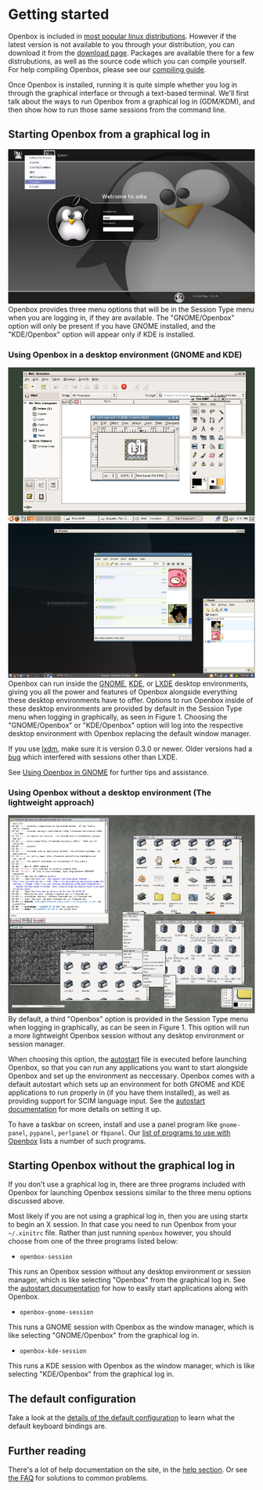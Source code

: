 # Getting started

Openbox is included in [most popular linux distributions](DistrosAndDEsUsingOpenbox.md).
However if the latest version is not available to you through your distribution,
you can download it from the [download page](../Download.md).
Packages are available there for a few distrubutions, as well as the source code
which you can compile yourself. For help compiling Openbox, please see our
[compiling guide](Installing.md).

Once Openbox is installed, running it is quite simple whether you log in
through the graphical interface or through a text-based terminal.
We'll first talk about the ways to run Openbox from a graphical log in (GDM/KDM),
and then show how to run those same sessions from the command line.

## Starting Openbox from a graphical log in

![LoginOptions.png](../assets/img/LoginOptions.png) Openbox provides three menu
options that will be in the Session Type menu when you are logging in,
if they are available. The "GNOME/Openbox" option will only be present
if you have GNOME installed, and the "KDE/Openbox" option
will appear only if KDE is installed.

### Using Openbox in a desktop environment (GNOME and KDE)

![GNOME-Openbox.png](../assets/img/GNOME-Openbox.png)
![KDE-Openbox.png](../assets/img/KDE-Openbox.png)
Openbox can run inside the [GNOME], [KDE], or [LXDE] desktop environments,
giving you all the power and features of Openbox alongside everything
these desktop environments have to offer.
Options to run Openbox inside of these desktop environments are provided
by default in the Session Type menu when logging in graphically, as seen in Figure 1.
Choosing the "GNOME/Openbox" or "KDE/Openbox" option will log into the respective
desktop environment with Openbox replacing the default window manager.

[GNOME]: https://www.gnome.org
[KDE]:   https://kde.org
[LXDE]:  https://www.lxde.org


If you use [lxdm], make sure it is version 0.3.0 or newer.
Older versions had a [bug] which interfered with sessions other than LXDE.

[lxdm]: https://wiki.lxde.org/en/LXDM
[bug]:  https://bugs.launchpad.net/ubuntu/+source/lxdm/+bug/556611


See [Using Openbox in GNOME](UsingOpenboxInGNOME.md) for further tips and assistance.

### Using Openbox without a desktop environment (The lightweight approach)

![OpenboxStandalone.jpg](../assets/img/OpenboxStandalone.jpg)
By default, a third "Openbox" option is provided in the Session Type menu
when logging in graphically, as can be seen in Figure 1.
This option will run a more lightweight Openbox session
without any desktop environment or session manager.

When choosing this option, the [autostart](Autostart.md)
file is executed before launching Openbox, so that you can run any
applications you want to start alongside Openbox and set up the
environment as neccessary. Openbox comes with a default autostart which
sets up an environment for both GNOME and KDE applications to run
properly in (if you have them installed), as well as providing support
for SCIM language input. See the [autostart documentation](Autostart.md)
for more details on setting it up.

To have a taskbar on screen, install and use a panel program like
`gnome-panel`, `pypanel`, `perlpanel` or `fbpanel`. Our
[list of programs to use with Openbox](Session.md#panels-widgets-desktops-pagers-etc)
lists a number of such programs.

## Starting Openbox without the graphical log in

If you don't use a graphical log in, there are three programs included
with Openbox for launching Openbox sessions similar to the three menu
options discussed above.

Most likely if you are not using a graphical log in, then you are using
startx to begin an X session. In that case you need to run Openbox from
your `~/.xinitrc` file. Rather than just running `openbox` however, you
should choose from one of the three programs listed below:

- `openbox-session`

This runs an Openbox session without any desktop environment or session
manager, which is like selecting "Openbox" from the graphical log in.
See the [autostart documentation](Autostart.md) for how to
easily start applications along with Openbox.

- `openbox-gnome-session`

This runs a GNOME session with Openbox as the window manager, which is
like selecting "GNOME/Openbox" from the graphical log in.

- `openbox-kde-session`

This runs a KDE session with Openbox as the window manager, which is
like selecting "KDE/Openbox" from the graphical log in.

## The default configuration

Take a look at the [details of the default configuration](DefaultConfiguration.md)
to learn what the default keyboard bindings are.

## Further reading

There's a lot of help documentation on the site, in the [help section](Contents.md).
Or see [the FAQ](../FAQ.md) for solutions to common problems.
